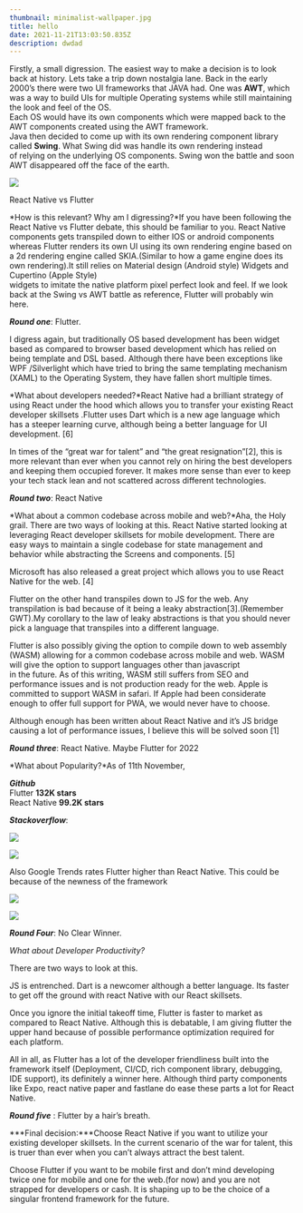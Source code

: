 ```yaml
---
thumbnail: minimalist-wallpaper.jpg
title: hello
date: 2021-11-21T13:03:50.835Z
description: dwdad
---
```

Firstly, a small digression. The easiest way to make a decision is to look back at history. Lets take a trip down nostalgia lane. Back in the early 2000’s there were two UI frameworks that JAVA had. One was **AWT**, which was a way to build UIs for multiple Operating systems while still maintaining the look and feel of the OS.\
Each OS would have its own components which were mapped back to the AWT components created using the AWT framework.\
Java then decided to come up with its own rendering component library called **Swing**. What Swing did was handle its own rendering instead\
of relying on the underlying OS components. Swing won the battle and soon AWT disappeared off the face of the earth.

![](https://miro.medium.com/max/700/0*Zrh5sOwLaEdWXRDs.jpeg)

React Native vs Flutter

*How is this relevant? Why am I digressing?*If you have been following the React Native vs Flutter debate, this should be familiar to you. React Native components gets transpiled down to either IOS or android components whereas Flutter renders its own UI using its own rendering engine based on a 2d rendering engine called SKIA.(Similar to how a game engine does its own rendering).It still relies on Material design (Android style) Widgets and Cupertino (Apple Style)\
widgets to imitate the native platform pixel perfect look and feel. If we look back at the Swing vs AWT battle as reference, Flutter will probably win here.

***Round one***: Flutter.

I digress again, but traditionally OS based development has been widget based as compared to browser based development which has relied on being template and DSL based. Although there have been exceptions like WPF /Silverlight which have tried to bring the same templating mechanism (XAML) to the Operating System, they have fallen short multiple times.

*What about developers needed?*React Native had a brilliant strategy of using React under the hood which allows you to transfer your existing React developer skillsets .Flutter uses Dart which is a new age language which has a steeper learning curve, although being a better language for UI development. \[6]

In times of the “great war for talent” and “the great resignation”\[2], this is more relevant than ever when you cannot rely on hiring the best developers and keeping them occupied forever. It makes more sense than ever to keep your tech stack lean and not scattered across different technologies.

***Round two***: React Native

*What about a common codebase across mobile and web?*Aha, the Holy grail. There are two ways of looking at this. React Native started looking at leveraging React developer skillsets for mobile development. There are easy ways to maintain a single codebase for state management and behavior while abstracting the Screens and components. \[5]

Microsoft has also released a great project which allows you to use React Native for the web. \[4]

Flutter on the other hand transpiles down to JS for the web. Any transpilation is bad because of it being a leaky abstraction\[3].(Remember GWT).My corollary to the law of leaky abstractions is that you should never pick a language that transpiles into a different language.

Flutter is also possibly giving the option to compile down to web assembly (WASM) allowing for a common codebase across mobile and web. WASM will give the option to support languages other than javascript\
in the future. As of this writing, WASM still suffers from SEO and performance issues and is not production ready for the web. Apple is committed to support WASM in safari. If Apple had been considerate enough to offer full support for PWA, we would never have to choose.

Although enough has been written about React Native and it’s JS bridge causing a lot of performance issues, I believe this will be solved soon \[1]

***Round three***: React Native. Maybe Flutter for 2022

*What about Popularity?*As of 11th November,

***Github***\
Flutter **132K stars**\
React Native **99.2K stars**

***Stackoverflow***:

![](https://miro.medium.com/max/30/0*v4pL25-eJJQ2Kn9j.png?q=20)

![](https://miro.medium.com/max/700/0*v4pL25-eJJQ2Kn9j.png)

Also Google Trends rates Flutter higher than React Native. This could be because of the newness of the framework

![](https://miro.medium.com/max/30/1*Q1K-Qs8j_4UcqHaXdhlEbw.png?q=20)

![](https://miro.medium.com/max/700/1*Q1K-Qs8j_4UcqHaXdhlEbw.png)

***Round Four***: No Clear Winner.

*What about Developer Productivity?*

There are two ways to look at this.

JS is entrenched. Dart is a newcomer although a better language. Its faster to get off the ground with react Native with our React skillsets.

Once you ignore the initial takeoff time, Flutter is faster to market as compared to React Native. Although this is debatable, I am giving flutter the upper hand because of possible performance optimization required for each platform.

All in all, as Flutter has a lot of the developer friendliness built into the framework itself (Deployment, CI/CD, rich component library, debugging, IDE support), its definitely a winner here. Although third party components like Expo, react native paper and fastlane do ease these parts a lot for React Native.

***Round five*** : Flutter by a hair’s breath.

***Final decision:***Choose React Native if you want to utilize your existing developer skillsets. In the current scenario of the war for talent, this is truer than ever when you can’t always attract the best talent.

Choose Flutter if you want to be mobile first and don’t mind developing twice one for mobile and one for the web.(for now) and you are not strapped for developers or cash. It is shaping up to be the choice of a singular frontend framework for the future.